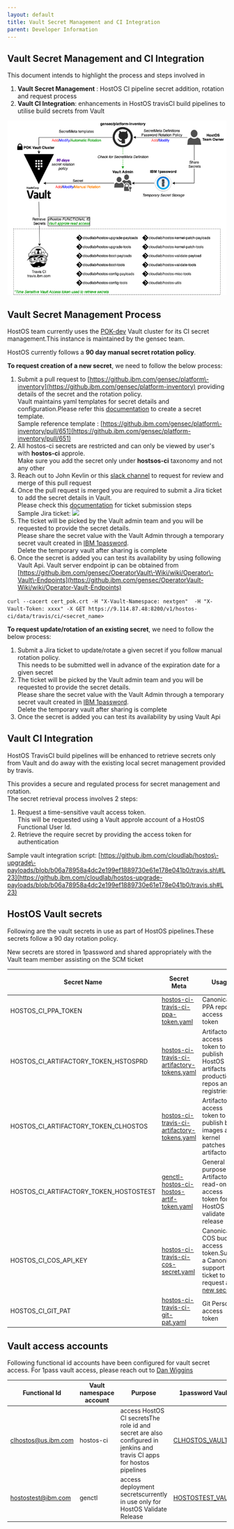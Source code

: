 ```yaml
---
layout: default
title: Vault Secret Management and CI Integration
parent: Developer Information
---
```

## Vault Secret Management and CI Integration 

 This document intends to highlight the process and steps involved in

1. **Vault Secret Management** : HostOS CI pipeline secret addition, rotation and request process
2. **Vault CI Integration**: enhancements in HostOS travisCI build pipelines to utilise build secrets from Vault

![](attachments/Vault_secret.png)

## Vault Secret Management Process

HostOS team currently uses the [POK\-dev](https://github.ibm.com/gensec/OperatorVault-Wiki/wiki/POK-Operator-Vault-Endpoint) Vault cluster for its CI secret management.This instance is maintained by the gensec team.

HostOS currently follows a **90 day manual secret rotation policy**.

  


**To request creation of a new secret**, we need to follow the below process:

1. Submit a pull request to [https://github.ibm.com/gensec/platform\-inventory](https://github.ibm.com/gensec/platform-inventory) providing details of the secret and the rotation policy.  
Vault maintains yaml templates for secret details and configuration.Please refer this [documentation](https://github.ibm.com/gensec/platform-inventory/blob/main/README.md) to create a secret template.  
Sample reference template : [https://github.ibm.com/gensec/platform\-inventory/pull/651](https://github.ibm.com/gensec/platform-inventory/pull/651)
2. All hostos\-ci secrets are restricted and can only be viewed by user's with **hostos\-ci** approle.  
Make sure you add the secret only under **hostsos\-ci** taxonomy and not any other
3. Reach out to John Kevlin or this [slack channel](https://ibmcloudlab.slack.com/archives/CGE6P6T5H) to request for review and merge of this pull request
4. Once the pull request is merged you are required to submit a Jira ticket to add the secret details in Vault.  
Please check this [document](https://github.ibm.com/gensec/OperatorVault-Wiki/wiki/How-To:-Submit-Request-for-Operator-Vault-Access-or-Secret-Management)[ation](https://github.ibm.com/gensec/OperatorVault-Wiki/wiki/How-To:-Submit-Request-for-Operator-Vault-Access-or-Secret-Management) for ticket submission steps  
Sample Jira ticket: ![](/plugins/servlet/confluence/placeholder/macro?definition=e2ppcmE6a2V5PVNDTS0zMDQwfQ==&locale=en_GB)
5. The ticket will be picked by the Vault admin team and you will be requested to provide the secret details.  
Please share the secret value with the Vault Admin through a temporary secret vault created in [IBM 1password](https://ibm.ent.1password.com/signin).  
Delete the temporary vault after sharing is complete
6. Once the secret is added you can test its availability by using following Vault Api. Vault server endpoint ip can be obtained from [https://github.ibm.com/gensec/OperatorVault\-Wiki/wiki/Operator\-Vault\-Endpoints](https://github.ibm.com/gensec/OperatorVault-Wiki/wiki/Operator-Vault-Endpoints)  



``` curl --cacert cert_pok.crt -H "X-Vault-Namespace: nextgen"  -H "X-Vault-Token: xxxx" -X GET https://9.114.87.48:8200/v1/hostos-ci/data/travis/ci/<secret_name> ```

**To request update/rotation of an existing secret**, we need to follow the below process:

1. Submit a Jira ticket to update/rotate a given secret if you follow manual rotation policy.  
This needs to be submitted well in advance of the expiration date for a given secret
2. The ticket will be picked by the Vault admin team and you will be requested to provide the secret details.  
Please share the secret value with the Vault Admin through a temporary secret vault created in [IBM 1password](https://ibm.ent.1password.com/signin).  
Delete the temporary vault after sharing is complete
3. Once the secret is added you can test its availability by using Vault Api

  


## Vault CI Integration

HostOS TravisCI build pipelines will be enhanced to retrieve secrets only from Vault and do away with the existing local secret management provided by travis.

This provides a secure and regulated process for secret management and rotation.  
The secret retrieval process involves 2 steps:

1. Request a time\-sensitive vault access token.  
This will be requested using a Vault approle account of a HostOS Functional User Id.
2. Retrieve the require secret by providing the access token for authentication

Sample vault integration script: [https://github.ibm.com/cloudlab/hostos\-upgrade\-payloads/blob/b06a78958a4dc2e199ef1889730e61e178e041b0/travis.sh\#L23](https://github.ibm.com/cloudlab/hostos-upgrade-payloads/blob/b06a78958a4dc2e199ef1889730e61e178e041b0/travis.sh#L23)

  


## HostOS Vault secrets

Following are the vault secrets in use as part of HostOS pipelines.These secrets follow a 90 day rotation policy.

New secrets are stored in 1password and shared appropriately with the Vault team member assisting on the SCM ticket



| Secret Name | Secret Meta | Usage | Secret associated Functional ID | Availability | Secret Rotation ticket |
| --- | --- | --- | --- | --- | --- |
| HOSTOS\_CI\_PPA\_TOKEN | [hostos-ci-travis-ci-ppa-token.yaml](https://github.ibm.com/gensec/platform-inventory/blob/main/secops/v1/secretmeta/hostos-ci-travis-ci-ppa-token.yaml) | Canonical PPA repo access token | clhostos@us.ibm.com | pok\-dev |  |
| HOSTOS\_CI\_ARTIFACTORY\_TOKEN\_HSTOSPRD | [hostos-ci-travis-ci-artifactory-tokens.yaml](https://github.ibm.com/gensec/platform-inventory/blob/main/secops/v1/secretmeta/hostos-ci-travis-ci-artifactory-tokens.yaml) | Artifactory access token to publish HostOS artifacts to production repos and registries | hstosprd@us.ibm.com | pok\-dev |  |
| HOSTOS\_CI\_ARTIFACTORY\_TOKEN\_CLHOSTOS | [hostos-ci-travis-ci-artifactory-tokens.yaml](https://github.ibm.com/gensec/platform-inventory/blob/main/secops/v1/secretmeta/hostos-ci-travis-ci-artifactory-tokens.yaml) | Artifactory access token to publish boot images and kernel patches to artifactory | [clhostos@us.ibm.com](mailto:clhostos@us.ibm.com) | pok\-dev |  |
| HOSTOS\_CI\_ARTIFACTORY\_TOKEN\_HOSTOSTEST | [genctl-hostos-ci-hostos-artif-token.yaml](https://github.ibm.com/gensec/platform-inventory/blob/main/secops/v1/secretmeta/genctl-hostos-ci-hostos-artif-token.yaml) | General purpose Artifactory read\-only access token for HostOS validate release | [HostOsTest@ibm.com](mailto:HostOsTest@ibm.com) | pok\-dev, dal\-qz2 all zones |  |
| HOSTOS\_CI\_COS\_API\_KEY | [hostos-ci-travis-ci-cos-secret.yaml](https://github.ibm.com/gensec/platform-inventory/blob/main/secops/v1/secretmeta/hostos-ci-travis-ci-cos-secret.yaml) | Canonical COS bucket access token.Submit a Canonical support ticket to request a [new secret](https://portal.support.canonical.com/ua/s/case/5004K00000TJu6BQAT/hostos-request-for-new-ibmcloud-service-credential-for-the-user-clhostosusibmcom) | [clhostos@us.ibm.com](mailto:clhostos@us.ibm.com) | pok\-dev |  |
| HOSTOS\_CI\_GIT\_PAT | [hostos-ci-travis-ci-git-pat.yaml](https://github.ibm.com/gensec/platform-inventory/blob/main/secops/v1/secretmeta/hostos-ci-travis-ci-git-pat.yaml) | Git Personal access token | [clhostos@us.ibm.com](mailto:clhostos@us.ibm.com) | pok\-dev |  |

## Vault access accounts

Following functional id accounts have been configured for vault secret access. For 1pass vault access, please reach out to [Dan Wiggins](/display/~danwig@us.ibm.com) 



| Functional Id | Vault namespace account | Purpose | 1password Vault |
| --- | --- | --- | --- |
| [clhostos@us.ibm.com](mailto:clhostos@us.ibm.com) | hostos\-ci | access HostOS CI secretsThe role id and secret are also configured in jenkins and travis CI apps for hostos pipelines | [CLHOSTOS_VAULT](https://start.1password.com/open/i?a=CTGAMKNWBZFNJFBH5VL7IA7MJU&v=hmfwlo2xpwttkpa4qg27jzj2uq&i=dq63plgxc2snhybb6jq7wxblo4&h=ibm.ent.1password.com) |
| hostostest@ibm.com | genctl | access deployment secretscurrently in use only for HostOS Validate Release | [HOSTOSTEST_VAULT](https://start.1password.com/open/i?a=CTGAMKNWBZFNJFBH5VL7IA7MJU&v=nww3goo3mbbybgh6yaurrwvrym&i=gaeyp5oqrt5oasgwmp2abnx33q&h=ibm.ent.1password.com) |

